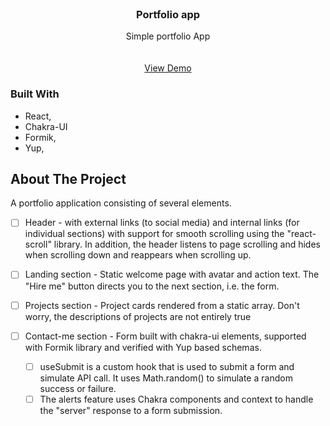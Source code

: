

<!-- PROJECT LOGO -->
<br />
<div align="center">
  <a href="https://github.com/PioterAndrzejewski/Portfolio-app">
  </a>

<h3 align="center">Portfolio app</h3>

  <p align="center">
    Simple portfolio App 
    <br />
    <br />
    <br />
    <a href="https://pioterandrzejewski.github.io/Portfolio-app/">View Demo</a>
  </p>
</div>


### Built With

- React,
- Chakra-UI
- Formik,
- Yup,

## About The Project

A portfolio application consisting of several elements.

- [ ] Header - with external links (to social media) and internal links (for individual sections) with support for smooth scrolling using the "react-scroll" library.
In addition, the header listens to page scrolling and hides when scrolling down and reappears when scrolling up.

- [ ] Landing section - Static welcome page with avatar and action text. The "Hire me" button directs you to the next section, i.e. the form.

- [ ] Projects section - Project cards rendered from a static array. Don't worry, the descriptions of projects are not entirely true 

- [ ] Contact-me section - Form built with chakra-ui elements, supported with Formik library and verified with Yup based schemas.
    - [ ] useSubmit is a custom hook that is used to submit a form and simulate API call. It uses Math.random() to simulate a random success or failure. 
    - [ ] The alerts feature uses Chakra components and context to handle the "server" response to a form submission.
